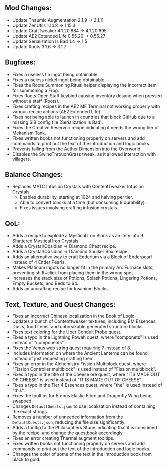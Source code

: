
## Mod Changes:

- Update Thaumic Augmentation 2.1.9 -> 2.1.11
- Update ZenUtils 1.14.8 -> 1.15.3
- Update CraftTweaker 4.1.20.684 -> 4.1.20.695
- Update AE2 Extended Life 0.55.20 -> 0.55.27
- Update Serialization Is Bad 1.4 -> 1.5
- Update Roots 3.1.6 -> 3.1.7

## Bugfixes:

- Fixes a useless tin ingot being obtainable.
- Fixes a useless nickel ingot being obtainable
- Fixes the Roots Summoning Ritual helper displaying the incorrect item for summoning a Frog.
- Fixes Roots Open Staff keybind causing inventory desync when pressed without a staff (Roots).
- Fixes crafting recipes in the AE2 ME Terminal not working properly with various recipe actions (AE2 Extended Life).
- Fixes not being able to launch in countries that block GitHub due to a missing SIB config file (Serialization Is Bad).
- Fixes the Creative Reservoir recipe indicating it needs the wrong tier of Mekanism Tank.
- Fixes written books not functioning properly on servers and add commands to print out the text of the introduction and logic books.
- Prevents falling from the Aether Dimension into the Overworld.
- Disables the SwingThroughGrass tweak, as it allowed interaction with villagers.

## Balance Changes:

- Replaces MATC Infusion Crystals with ContentTweaker Infusion Crystals.
	- Enables durability, starting at 1024 and halving per tier.
	- Able to convert blocks at a time (but consuming 9 durability).
	- Fixes issues involving crafting infusion crystals.

## QoL:

- Adds a recipe to explode a Mystical Iron Block as an item into 9 Shattered Mystical Iron Crystals.
- Adds a Crystal/Obsidian -> Diamond Chest recipe.
- Adds a Crystal/Obsidian -> Diamond Shulker Box recipe.
- Adds an alternative way to craft Enderium via a Block of Enderpearl instead of 4 Ender Pearls.
- Makes Platinum Ingots no longer fit in the primary Arc Furnace slots, preventing shift+click from placing them in the wrong spot.
- Increases the stack size of Potions, Splash Potions, Lingering Potions, Empty Buckets, and Beds to 64.
- Adds an uncrafting recipe for Insanium Blocks.

## Text, Texture, and Quest Changes:

- Fixes an incorrect Chinese localization in the Book of Logic.
- Updates a bunch of Contenttweaker textures, including BM Essences, Dusts, food items, and unbreakable generated structure blocks.
- Fixes text coloring for the Uber Conduit Probe quest.
- Fixes a typo in the Lightning Powah quest, where "componets" is used instead of "components".
- Fixes the Venus web string quest requiring 7 instead of 8.
- Includes information on where the Ancient Lanterns can be found, instead of just requesting crafting them.
- Fixes an error in the Alchemistry Fission Multiblock quest, where "Fission Controller multiblock" is used instead of "Fission multiblock".
- Fixes a typo in the title of the Cheese ore quest, where "ITS MADE OUT OF CHEESE" is used instead of "IT IS MADE OUT OF CHEESE".
- Fixes a typo in the Tier 4 Essences quest, where "the" is used instead of "this".
- Fixes the tooltips for Erebus Elastic Fibre and Dragonfly Wing being swapped.
- Changes `DefaultQuests.json` to use localization instead of containing the exact strings.
- Removes a number of unneeded information from the `DefaultQuests.json`, reducing the file size significantly.
- Adds a tooltip to the Philosophers Stone indicating that it is consumed by the recipe, and change the questbook accordingly.
- Fixes an error creating Thermal augment tooltips.
- Fixes written books not functioning properly on servers and add commands to print out the text of the introduction and logic books.
- Changes the color of some of the text in the introduction book from black to gold.
